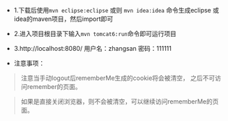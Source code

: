 - 1.下载后使用`mvn eclipse:eclipse` 或则 `mvn idea:idea` 
  命令生成eclipse 或idea的maven项目，然后import即可

- 2.进入项目根目录下输入`mvn tomcat6:run`命令即可运行项目

- 3.http://localhost:8080/  用户名：zhangsan 密码：111111

- 注意事项：

> 注意当手动logout后rememberMe生成的cookie将会被清空，
    之后不可访问remember的页面。
    
> 如果是直接关闭浏览器，则不会被清空，可以继续访问rememberMe的页面。

